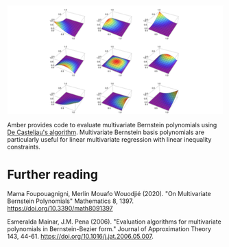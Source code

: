 ![Graphical abstract](assets/img/bernstein-series.png "Series of bivariate Bernstein basis polynomials of second degree")

Amber provides code to evaluate multivariate Bernstein polynomials using [De Casteljau's
algorithm](https://en.wikipedia.org/wiki/De_Casteljau%27s_algorithm). Multivariate Bernstein
basis polynomials are particularly useful for linear multivariate regression with linear
inequality constraints.

# Further reading

Mama Foupouagnigni, Merlin Mouafo Wouodjié (2020). "On Multivariate Bernstein Polynomials" 
Mathematics 8, 1397. <https://doi.org/10.3390/math8091397>

Esmeralda Mainar, J.M. Pena (2006). "Evaluation algorithms for multivariate polynomials in Bernstein-Bezier form."
Journal of Approximation Theory 143, 44-61. <https://doi.org/10.1016/j.jat.2006.05.007>.
